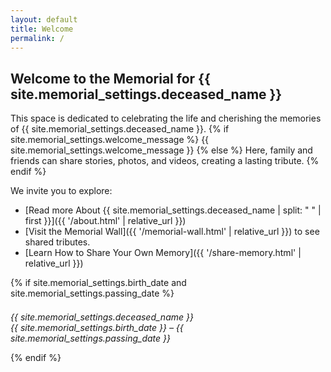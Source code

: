 ```yaml
---
layout: default
title: Welcome
permalink: /
---
```


## Welcome to the Memorial for {{ site.memorial_settings.deceased_name }}

This space is dedicated to celebrating the life and cherishing the memories of {{ site.memorial_settings.deceased_name }}.
{% if site.memorial_settings.welcome_message %}
{{ site.memorial_settings.welcome_message }}
{% else %}
Here, family and friends can share stories, photos, and videos, creating a lasting tribute.
{% endif %}

We invite you to explore:
* [Read more About {{ site.memorial_settings.deceased_name | split: " " | first }}]({{ '/about.html' | relative_url }})
* [Visit the Memorial Wall]({{ '/memorial-wall.html' | relative_url }}) to see shared tributes.
* [Learn How to Share Your Own Memory]({{ '/share-memory.html' | relative_url }})


{% if site.memorial_settings.birth_date and site.memorial_settings.passing_date %}
<p style="margin-top: 1.5em; font-style: italic;">
    {{ site.memorial_settings.deceased_name }}
    <br>
    {{ site.memorial_settings.birth_date }} – {{ site.memorial_settings.passing_date }}
</p>
{% endif %}